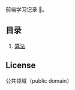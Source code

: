 <!--
 * @Descripttion:
 * @Author: yanxu gong
 * @Date: 2020-03-11 15:23:44
 * @LastEditors: yanxu gong
 * @LastEditTime: 2020-03-19 19:58:52
 -->

前端学习记录 📝。

## 目录

1. [算法](docs/algorithm.md)

## License

公共领域（public domain）

